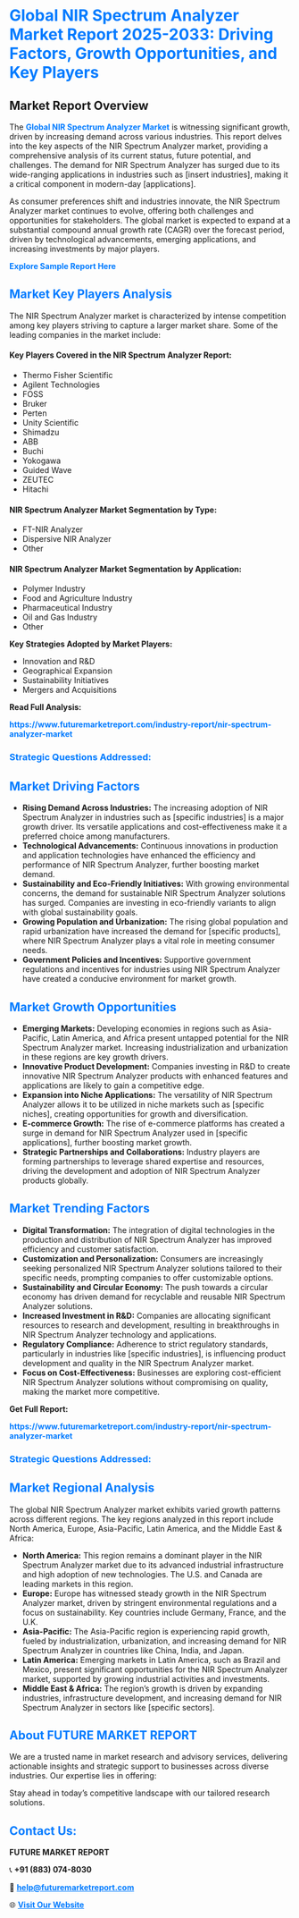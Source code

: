 <h1 style="color: #007BFF;">Global NIR Spectrum Analyzer Market Report 2025-2033: Driving Factors, Growth Opportunities, and Key Players</h1>

<section id="overview">
<h2>Market Report Overview</h2>
<p>The <a href="https://www.futuremarketreport.com/industry-report/nir-spectrum-analyzer-market" style="color: #007BFF; text-decoration: none;"><strong>Global NIR Spectrum Analyzer Market</strong></a> is witnessing significant growth, driven by increasing demand across various industries. This report delves into the key aspects of the NIR Spectrum Analyzer market, providing a comprehensive analysis of its current status, future potential, and challenges. The demand for NIR Spectrum Analyzer has surged due to its wide-ranging applications in industries such as [insert industries], making it a critical component in modern-day [applications].</p>
<p>As consumer preferences shift and industries innovate, the NIR Spectrum Analyzer market continues to evolve, offering both challenges and opportunities for stakeholders. The global market is expected to expand at a substantial compound annual growth rate (CAGR) over the forecast period, driven by technological advancements, emerging applications, and increasing investments by major players.</p>
</section>

<section id="overview">
<p><a href="https://www.futuremarketreport.com/request-sample/reportId=77912" style="color: #007BFF; text-decoration: none;"><strong>Explore Sample Report Here</strong></a></p>
</section>

<section id="key-players">
<h2 style="color: #007BFF;">Market Key Players Analysis</h2>
<p>The NIR Spectrum Analyzer market is characterized by intense competition among key players striving to capture a larger market share. Some of the leading companies in the market include:</p>
<h4>Key Players Covered in the NIR Spectrum Analyzer Report:</h4>
<ul><li>Thermo Fisher Scientific</li><li>Agilent Technologies</li><li>FOSS</li><li>Bruker</li><li>Perten</li><li>Unity Scientific</li><li>Shimadzu</li><li>ABB</li><li>Buchi</li><li>Yokogawa</li><li>Guided Wave</li><li>ZEUTEC</li><li>Hitachi</li></ul>
<h4>NIR Spectrum Analyzer Market Segmentation by Type:</h4>
<ul><li>FT-NIR Analyzer</li><li>Dispersive NIR Analyzer</li><li>Other</li></ul>

<h4>NIR Spectrum Analyzer Market Segmentation by Application:</h4>
<ul><li>Polymer Industry</li><li>Food and Agriculture Industry</li><li>Pharmaceutical Industry</li><li>Oil and Gas Industry</li><li>Other</li></ul>
<p><strong>Key Strategies Adopted by Market Players:</strong></p>
<ul>
<li>Innovation and R&D</li>
<li>Geographical Expansion</li>
<li>Sustainability Initiatives</li>
<li>Mergers and Acquisitions</li>
</ul>
</section>

<section>
<p><strong>Read Full Analysis: </strong></p><a href="https://www.futuremarketreport.com/industry-report/nir-spectrum-analyzer-market" style="color: #007BFF; text-decoration: none;"><strong>https://www.futuremarketreport.com/industry-report/nir-spectrum-analyzer-market</strong></a>
<h3 style="color: #007BFF;">Strategic Questions Addressed:</h3>
</section>

<section id="driving-factors">
<h2 style="color: #007BFF;">Market Driving Factors</h2>
<ul>
<li><strong>Rising Demand Across Industries:</strong> The increasing adoption of NIR Spectrum Analyzer in industries such as [specific industries] is a major growth driver. Its versatile applications and cost-effectiveness make it a preferred choice among manufacturers.</li>
<li><strong>Technological Advancements:</strong> Continuous innovations in production and application technologies have enhanced the efficiency and performance of NIR Spectrum Analyzer, further boosting market demand.</li>
<li><strong>Sustainability and Eco-Friendly Initiatives:</strong> With growing environmental concerns, the demand for sustainable NIR Spectrum Analyzer solutions has surged. Companies are investing in eco-friendly variants to align with global sustainability goals.</li>
<li><strong>Growing Population and Urbanization:</strong> The rising global population and rapid urbanization have increased the demand for [specific products], where NIR Spectrum Analyzer plays a vital role in meeting consumer needs.</li>
<li><strong>Government Policies and Incentives:</strong> Supportive government regulations and incentives for industries using NIR Spectrum Analyzer have created a conducive environment for market growth.</li>
</ul>
</section>

<section id="growth-opportunities">
<h2 style="color: #007BFF;">Market Growth Opportunities</h2>
<ul>
<li><strong>Emerging Markets:</strong> Developing economies in regions such as Asia-Pacific, Latin America, and Africa present untapped potential for the NIR Spectrum Analyzer market. Increasing industrialization and urbanization in these regions are key growth drivers.</li>
<li><strong>Innovative Product Development:</strong> Companies investing in R&D to create innovative NIR Spectrum Analyzer products with enhanced features and applications are likely to gain a competitive edge.</li>
<li><strong>Expansion into Niche Applications:</strong> The versatility of NIR Spectrum Analyzer allows it to be utilized in niche markets such as [specific niches], creating opportunities for growth and diversification.</li>
<li><strong>E-commerce Growth:</strong> The rise of e-commerce platforms has created a surge in demand for NIR Spectrum Analyzer used in [specific applications], further boosting market growth.</li>
<li><strong>Strategic Partnerships and Collaborations:</strong> Industry players are forming partnerships to leverage shared expertise and resources, driving the development and adoption of NIR Spectrum Analyzer products globally.</li>
</ul>
</section>

<section id="trending-factors">
<h2 style="color: #007BFF;">Market Trending Factors</h2>
<ul>
<li><strong>Digital Transformation:</strong> The integration of digital technologies in the production and distribution of NIR Spectrum Analyzer has improved efficiency and customer satisfaction.</li>
<li><strong>Customization and Personalization:</strong> Consumers are increasingly seeking personalized NIR Spectrum Analyzer solutions tailored to their specific needs, prompting companies to offer customizable options.</li>
<li><strong>Sustainability and Circular Economy:</strong> The push towards a circular economy has driven demand for recyclable and reusable NIR Spectrum Analyzer solutions.</li>
<li><strong>Increased Investment in R&D:</strong> Companies are allocating significant resources to research and development, resulting in breakthroughs in NIR Spectrum Analyzer technology and applications.</li>
<li><strong>Regulatory Compliance:</strong> Adherence to strict regulatory standards, particularly in industries like [specific industries], is influencing product development and quality in the NIR Spectrum Analyzer market.</li>
<li><strong>Focus on Cost-Effectiveness:</strong> Businesses are exploring cost-efficient NIR Spectrum Analyzer solutions without compromising on quality, making the market more competitive.</li>
</ul>
</section>

<section>
<p><strong>Get Full Report: </strong></p><a href="https://www.futuremarketreport.com/industry-report/nir-spectrum-analyzer-market" style="color: #007BFF; text-decoration: none;"><strong>https://www.futuremarketreport.com/industry-report/nir-spectrum-analyzer-market</strong></a>
<h3 style="color: #007BFF;">Strategic Questions Addressed:</h3>
</section>


<section id="regional-analysis">
<h2 style="color: #007BFF;">Market Regional Analysis</h2>
<p>The global NIR Spectrum Analyzer market exhibits varied growth patterns across different regions. The key regions analyzed in this report include North America, Europe, Asia-Pacific, Latin America, and the Middle East & Africa:</p>
<ul>
<li><strong>North America:</strong> This region remains a dominant player in the NIR Spectrum Analyzer market due to its advanced industrial infrastructure and high adoption of new technologies. The U.S. and Canada are leading markets in this region.</li>
<li><strong>Europe:</strong> Europe has witnessed steady growth in the NIR Spectrum Analyzer market, driven by stringent environmental regulations and a focus on sustainability. Key countries include Germany, France, and the U.K.</li>
<li><strong>Asia-Pacific:</strong> The Asia-Pacific region is experiencing rapid growth, fueled by industrialization, urbanization, and increasing demand for NIR Spectrum Analyzer in countries like China, India, and Japan.</li>
<li><strong>Latin America:</strong> Emerging markets in Latin America, such as Brazil and Mexico, present significant opportunities for the NIR Spectrum Analyzer market, supported by growing industrial activities and investments.</li>
<li><strong>Middle East & Africa:</strong> The region’s growth is driven by expanding industries, infrastructure development, and increasing demand for NIR Spectrum Analyzer in sectors like [specific sectors].</li>
</ul>
</section>

<footer>
<h2 style="color: #007BFF;">About FUTURE MARKET REPORT</h2>
<p>We are a trusted name in market research and advisory services, delivering actionable insights and strategic support to businesses across diverse industries. Our expertise lies in offering:</p>

<p>Stay ahead in today’s competitive landscape with our tailored research solutions.</p>

<h2 style="color: #007BFF;">Contact Us:</h2>
<p><strong>FUTURE MARKET REPORT</strong></p>
<p>📞 <strong>+91 (883) 074-8030</strong></p>
<p>📧 <strong><a href="mailto:help@futuremarketreport.com" style="color: #007BFF;">help@futuremarketreport.com</a></strong></p>
<p>🌐 <strong><a href="https://www.futuremarketreport.com/" style="color: #007BFF;">Visit Our Website</a></strong></p>
</footer>
